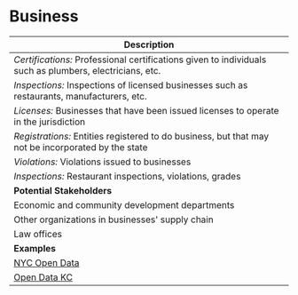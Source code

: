 # Business

| Description |
| --- |
| *Certifications:* Professional certifications given to individuals such as plumbers, electricians, etc. |
| *Inspections:* Inspections of licensed businesses such as restaurants, manufacturers, etc. |
| *Licenses:* Businesses that have been issued licenses to operate in the jurisdiction |
| *Registrations:* Entities registered to do business, but that may not be incorporated by the state |
| *Violations:* Violations issued to businesses |
| *Inspections:* Restaurant inspections, violations, grades | 
| **Potential Stakeholders** |
| Economic and community development departments |
| Other organizations in businesses' supply chain
| Law offices |
| **Examples** |
| [NYC Open Data](https://nycopendata.socrata.com/data?cat=business)
| [Open Data KC](https://data.kcmo.org/browse?category=Business&utf8=%E2%9C%93)
